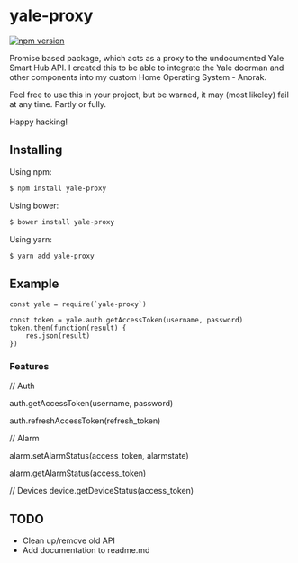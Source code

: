 # yale-proxy

[![npm version](https://img.shields.io/npm/v/yale-proxy.svg?style=flat-square)](https://www.npmjs.org/package/yale-proxy)

Promise based package, which acts as a proxy to the undocumented Yale Smart Hub API. I created this to be able to integrate the Yale doorman and other components into my custom Home Operating System - Anorak.

Feel free to use this in your project, but be warned, it may (most likeley) fail at any time. Partly or fully.

Happy hacking!

## Installing

Using npm:

```bash
$ npm install yale-proxy
```

Using bower:

```bash
$ bower install yale-proxy
```

Using yarn:

```bash
$ yarn add yale-proxy
```

## Example

```nodejs
const yale = require(`yale-proxy`)

const token = yale.auth.getAccessToken(username, password)
token.then(function(result) {
    res.json(result)
})
```

### Features
// Auth

auth.getAccessToken(username, password)

auth.refreshAccessToken(refresh_token)


// Alarm

alarm.setAlarmStatus(access_token, alarmstate)

alarm.getAlarmStatus(access_token)


// Devices
device.getDeviceStatus(access_token)

## TODO
- Clean up/remove old API
- Add documentation to readme.md


